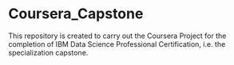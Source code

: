 # Coursera_Capstone
This repository is created to carry out the Coursera Project for the completion of  IBM Data Science Professional Certification, i.e. the specialization capstone.
